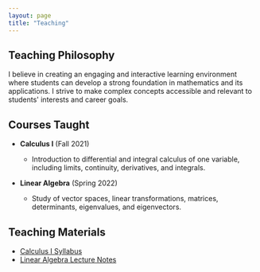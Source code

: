 ```yaml
---
layout: page
title: "Teaching"
---
```


## Teaching Philosophy

I believe in creating an engaging and interactive learning environment where students can develop a strong foundation in mathematics and its applications. I strive to make complex concepts accessible and relevant to students' interests and career goals.

## Courses Taught

- **Calculus I** (Fall 2021)
  - Introduction to differential and integral calculus of one variable, including limits, continuity, derivatives, and integrals.

- **Linear Algebra** (Spring 2022)
  - Study of vector spaces, linear transformations, matrices, determinants, eigenvalues, and eigenvectors.

## Teaching Materials

- [Calculus I Syllabus](link-to-syllabus)
- [Linear Algebra Lecture Notes](link-to-lecture-notes)
